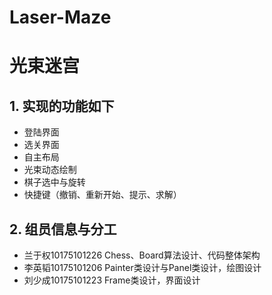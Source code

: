 # Laser-Maze
# 光束迷宫

## 1. 实现的功能如下
- 登陆界面
- 选关界面
- 自主布局
- 光束动态绘制
- 棋子选中与旋转
- 快捷键（撤销、重新开始、提示、求解）

## 2. 组员信息与分工
- 兰于权10175101226 Chess、Board算法设计、代码整体架构
- 李英韬10175101206 Painter类设计与Panel类设计，绘图设计
- 刘少成10175101223 Frame类设计，界面设计
